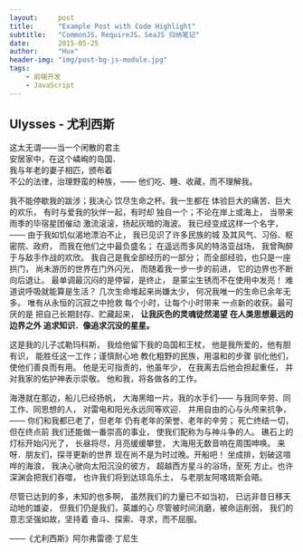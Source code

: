 ```yaml
---
layout:     post
title:      "Example Post with Code Highlight"
subtitle:   "CommonJS，RequireJS，SeaJS 归纳笔记"
date:       2015-05-25
author:     "Hux"
header-img: "img/post-bg-js-module.jpg"
tags:
    - 前端开发
    - JavaScript
---
```



## Ulysses - 尤利西斯

这太无谓——当一个闲散的君主  
安居家中，在这个嶙峋的岛国．  
我与年老的妻子相匹，颁布着  
不公的法律，治理野蛮的种族，——
他们吃、睡、收藏，而不理解我。


我不能停歇我的跋涉；我决心
饮尽生命之杯。我一生都在
体验巨大的痛苦、巨大的欢乐，
有时与爱我的狄伴一起，有时却
独自一个；不论在岸上或海上，
当带来雨季的毕宿星团催动
激流滚滚，扬起灰暗的海波。
我已经变成这样一个名字，——
由于我如饥似渴地漂泊不止，
我已见识了许多民族的城
及其风气、习俗、枢密院、政府，
而我在他们之中最负盛名；
在遥远而多风的特洛亚战场，
我曾陶醉于与敌手作战的欢欣。
我自己是我全部经历的一部分；
而全部经验，也只是一座拱门，
尚未游历的世界在门外闪光，
而随着我一步一步的前进，
它的边界也不断向后退让。
最单调最沉闷的是停留，是终止，
是蒙尘生锈而不在使用中发亮！
难道说呼吸就能算是生活？
几次生命堆起来尚嫌太少，
何况我唯一的生命已余年无多。
唯有从永恒的沉寂之中抢救
每个小时，让每个小时带来
一点新的收获。最可厌的是
把自己长期封存、贮藏起来，
**让我灰色的灵魂徒然渴望**
**在人类思想最远的边界之外**
**追求知识．像追求沉没的星星。**


这是我的儿子忒勒玛科斯，
我给他留下我的岛国和王杖，
他是我所爱的，他有胆有识，
能胜任这一工作；谨慎耐心地
教化粗野的民族，用温和的步骤
驯化他们，使他们善良而有用。
他是无可指责的，他虽年少，
在我离去后他会担起重任，
并对我家的佑护神表示崇敬。
他和我，将各做各的工作。


海港就在那边，船儿已经扬帆，
大海黑暗一片。我的水手们——
与我同辛劳、同工作、同思想的人，
对雷电和阳光永远同等欢迎．
并用自由的心与头颅来抗争，——
你们和我都已老了，但老年
仍有老年的荣誉、老年的辛劳；
死亡终结一切，但在终点前
我们还能做一番崇高的事业，
使我们配称为与神斗争的人。
礁石上的灯标开始闪光了，
长昼将尽，月亮缓缓攀登，
大海用无数音响在周围呻唤。
来呀．朋友们，探寻更新的世界
现在尚不是为时过晚。开船吧！
坐成排，划破这喧哗的海浪，
我决心驶向太阳沉没的彼方，
超越西方星斗的浴场，至死
方止。也许深渊会把我们吞噬，
也许我们将到达琼岛乐土，
与老朋友阿喀琉斯会晤。


尽管已达到的多，未知的也多啊，
虽然我们的力量已不如当初，
已远非昔日移天动地的雄姿，
但我们仍是我们，英雄的心
尽管被时间消磨，被命运削弱，
我们的意志坚强如故，坚持着
奋斗、探索、寻求，而不屈服。



——《尤利西斯》阿尔弗雷德·丁尼生


